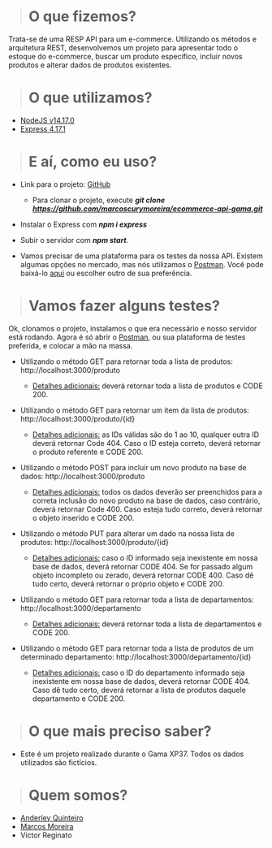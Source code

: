 ># O que fizemos?
Trata-se de uma RESP API para um e-commerce. Utilizando os métodos e arquitetura REST, desenvolvemos um projeto para apresentar todo o estoque do e-commerce, buscar um produto específico, incluir novos produtos e alterar dados de produtos existentes.




># O que utilizamos?
* [NodeJS v14.17.0](https://nodejs.org/en/ "Dispenso apresentações.")
* [Express 4.17.1](https://expressjs.com/pt-br/ "Não liga pra ele, ele se acha demais!")




># E aí, como eu uso?
* Link para o projeto: [GitHub](https://github.com/marcoscurymoreira/ecommerce-api-gama.git/ "Você vai precisar me clonar, mas não sou a ovelha Dolly")


  * Para clonar o projeto, execute **_git clone https://github.com/marcoscurymoreira/ecommerce-api-gama.git_**
  

* Instalar o Express com **_npm i express_**
  

* Subir o servidor com **_npm start_**.
  

* Vamos precisar de uma plataforma para os testes da nossa API. Existem algumas opções no mercado, mas nós utilizamos o [Postman](https://www.postman.com/ "Eu não sou o homem poste. ¬¬"). Você pode baixá-lo [aqui](https://www.postman.com/downloads/ "Clique sem medo, não sou um vírus") ou escolher outro de sua preferência.




># Vamos fazer alguns testes?

Ok, clonamos o projeto, instalamos o que era necessário e nosso servidor está rodando. Agora é só abrir o [Postman](https://www.postman.com/ "Olha eu aqui de novo"), ou sua plataforma de testes preferida, e colocar a mão na massa.


* Utilizando o método GET para retornar toda a lista de produtos: http://localhost:3000/produto
  

    * <ins>Detalhes adicionais:</ins> deverá retornar toda a lista de produtos e CODE 200.
   

 * Utilizando o método GET para retornar um item da lista de produtos: http://localhost:3000/produto/{id}
  

    * <ins>Detalhes adicionais:</ins> as IDs válidas são do 1 ao 10, qualquer outra ID deverá retornar Code 404. Caso o ID esteja correto, deverá retornar o produto referente e CODE 200.
  

* Utilizando o método POST para incluir um novo produto na base de dados: http://localhost:3000/produto
  

    * <ins>Detalhes adicionais:</ins> todos os dados deverão ser preenchidos para a correta inclusão do novo produto na base de dados, caso contrário, deverá retornar Code 400. Caso esteja tudo correto, deverá retornar o objeto inserido e CODE 200.
  

* Utilizando o método PUT para alterar um dado na nossa lista de produtos: http://localhost:3000/produto/{id}
  

    * <ins>Detalhes adicionais:</ins> caso o ID informado seja inexistente em nossa base de dados, deverá retornar CODE 404. Se for passado algum objeto incompleto ou zerado, deverá retornar CODE 400. Caso dê tudo certo, deverá retornar o próprio objeto e CODE 200.
  

* Utilizando o método GET para retornar toda a lista de departamentos: http://localhost:3000/departamento 
  

    * <ins>Detalhes adicionais:</ins> deverá retornar toda a lista de departamentos e CODE 200.
  

* Utilizando o método GET para retornar toda a lista de produtos de um determinado departamento: http://localhost:3000/departamento/{id} 
  

    * <ins>Detalhes adicionais:</ins> caso o ID do departamento informado seja inexistente em nossa base de dados, deverá retornar CODE 404. Caso dê tudo certo, deverá retornar a lista de produtos daquele departamento e CODE 200.




># O que mais preciso saber?
* Este é um projeto realizado durante o Gama XP37. Todos os dados utilizados são fictícios.




># Quem somos?
* <a href="https://github.com/anderleyson" target="_blank">Anderley Quinteiro</a>
* <a href="https://github.com/marcoscurymoreira" target="_blank">Marcos Moreira</a>
* Victor Reginato